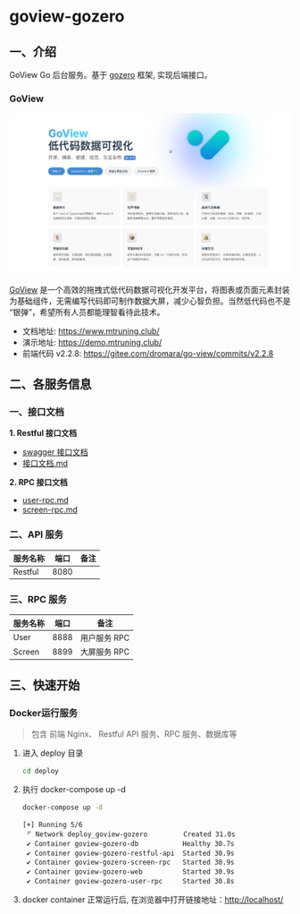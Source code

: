 # goview-gozero

## 一、介绍

GoView Go 后台服务。基于 [gozero](https://github.com/zeromicro/go-zero) 框架, 实现后端接口。

### GoView

![img.png](.github/img/img.png)

[GoView](https://gitee.com/dromara/go-view/tree/master-fetch/) 是一个高效的拖拽式低代码数据可视化开发平台，将图表或页面元素封装为基础组件，无需编写代码即可制作数据大屏，减少心智负担。当然低代码也不是
“银弹”，希望所有人员都能理智看待此技术。

- 文档地址: https://www.mtruning.club/
- 演示地址: https://demo.mtruning.club/
- 前端代码 v2.2.8: https://gitee.com/dromara/go-view/commits/v2.2.8

## 二、各服务信息

### 一、接口文档

**1. Restful 接口文档**
- [swagger 接口文档](restful%2Fapi%2Frest.swagger.json)
- [接口文档.md](restful%2Fapi%2Frest.swagger.md)

**2. RPC 接口文档**
- [user-rpc.md](service%2Fuser%2Fpb%2Fdoc.md)
- [screen-rpc.md](service%2Fscreen%2Fpb%2Fdoc.md)

### 二、API 服务

| 服务名称    | 端口   | 备注 |
|---------|------|----|
| Restful | 8080 |    |

### 三、RPC 服务

| 服务名称   | 端口   | 备注       |
|--------|------|----------|
| User   | 8888 | 用户服务 RPC |
| Screen | 8899 | 大屏服务 RPC |


## 三、快速开始

### Docker运行服务
> 包含 前端 Nginx、 Restful API 服务、RPC 服务、数据库等

1. 进入 deploy 目录
    ```bash
    cd deploy
    ```
2. 执行 docker-compose up -d
    ```bash
    docker-compose up -d
    ```
    ```bash
    [+] Running 5/6
     ⠋ Network deploy_goview-gozero         Created 31.0s 
     ✔ Container goview-gozero-db           Healthy 30.7s 
     ✔ Container goview-gozero-restful-api  Started 30.9s 
     ✔ Container goview-gozero-screen-rpc   Started 30.9s 
     ✔ Container goview-gozero-web          Started 30.9s 
     ✔ Container goview-gozero-user-rpc     Started 30.8s 
    ```
3. docker container 正常运行后, 在浏览器中打开链接地址：[http://localhost/](http://localhost/)
